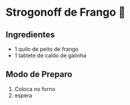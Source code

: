 # Strogonoff de Frango :chicken:

## Ingredientes

- 1 quilo de peito de frango
- 1 tablete de caldo de galinha

## Modo de Preparo

1. Coloca no forno
2. espera